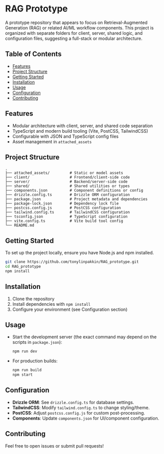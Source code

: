 # RAG Prototype

A prototype repository that appears to focus on Retrieval-Augmented Generation (RAG) or related AI/ML workflow components. This project is organized with separate folders for client, server, shared logic, and configuration files, suggesting a full-stack or modular architecture.

## Table of Contents

- [Features](#features)
- [Project Structure](#project-structure)
- [Getting Started](#getting-started)
- [Installation](#installation)
- [Usage](#usage)
- [Configuration](#configuration)
- [Contributing](#contributing)

## Features

- Modular architecture with client, server, and shared code separation
- TypeScript and modern build tooling (Vite, PostCSS, TailwindCSS)
- Configurable with JSON and TypeScript config files
- Asset management in `attached_assets`

## Project Structure

```
.
├── attached_assets/         # Static or model assets
├── client/                  # Frontend/client-side code
├── server/                  # Backend/server-side code
├── shared/                  # Shared utilities or types
├── components.json          # Component definitions or config
├── drizzle.config.ts        # Drizzle ORM configuration
├── package.json             # Project metadata and dependencies
├── package-lock.json        # Dependency lock file
├── postcss.config.js        # PostCSS configuration
├── tailwind.config.ts       # TailwindCSS configuration
├── tsconfig.json            # TypeScript configuration
├── vite.config.ts           # Vite build tool config
└── README.md
```

## Getting Started

To set up the project locally, ensure you have Node.js and npm installed.

```bash
git clone https://github.com/tonylinpakkin/RAG_prototype.git
cd RAG_prototype
npm install
```

## Installation

1. Clone the repository
2. Install dependencies with `npm install`
3. Configure your environment (see Configuration section)

## Usage

- Start the development server (the exact command may depend on the scripts in `package.json`):
  ```bash
  npm run dev
  ```
- For production builds:
  ```bash
  npm run build
  npm start
  ```

## Configuration

- **Drizzle ORM**: See `drizzle.config.ts` for database settings.
- **TailwindCSS**: Modify `tailwind.config.ts` to change styling/theme.
- **PostCSS**: Adjust `postcss.config.js` for custom post-processing.
- **Components**: Update `components.json` for UI/component configuration.

## Contributing

Feel free to open issues or submit pull requests!
